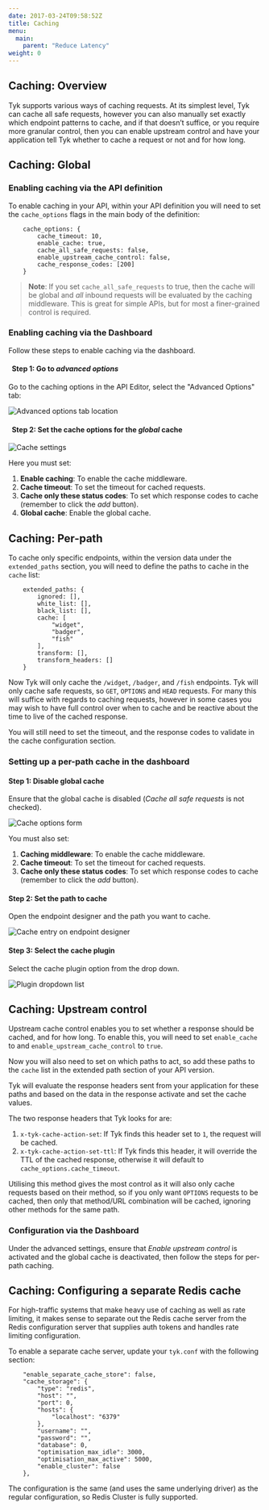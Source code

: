 ```yaml
---
date: 2017-03-24T09:58:52Z
title: Caching
menu:
  main:
    parent: "Reduce Latency"
weight: 0 
---
```


## <a name="overview"></a>Caching: Overview

Tyk supports various ways of caching requests. At its simplest level, Tyk can cache all safe requests, however you can also manually set exactly which endpoint patterns to cache, and if that doesn’t suffice, or you require more granular control, then you can enable upstream control and have your application tell Tyk whether to cache a request or not and for how long.


## <a name="global"></a>Caching: Global

### Enabling caching via the API definition

To enable caching in your API, within your API definition you will need to set the `cache_options` flags in the main body of the definition:

```
    cache_options: {
        cache_timeout: 10,
        enable_cache: true,
        cache_all_safe_requests: false,
        enable_upstream_cache_control: false,
        cache_response_codes: [200]
    }
```

> **Note**: If you set `cache_all_safe_requests` to true, then the cache will be global and *all* inbound requests will be evaluated by the caching middleware. This is great for simple APIs, but for most a finer-grained control is required.

### Enabling caching via the Dashboard

Follow these steps to enable caching via the dashboard.

####   Step 1: Go to *advanced options*

Go to the caching options in the API Editor, select the "Advanced Options" tab:

![Advanced options tab location][1]

####   Step 2: Set the cache options for the *global* cache

![Cache settings][2]

Here you must set:

1.  **Enable caching**: To enable the cache middleware.
2.  **Cache timeout**: To set the timeout for cached requests.
3.  **Cache only these status codes**: To set which response codes to cache (remember to click the *add* button).
4.  **Global cache**: Enable the global cache.


## <a name="per-path"></a>Caching: Per-path

To cache only specific endpoints, within the version data under the `extended_paths` section, you will need to define the paths to cache in the `cache` list:

```
    extended_paths: {
        ignored: [],
        white_list: [],
        black_list: [],
        cache: [
            "widget",
            "badger",
            "fish"
        ],
        transform: [],
        transform_headers: []
    }
```

Now Tyk will only cache the `/widget`, `/badger`, and `/fish` endpoints. Tyk will only cache safe requests, so `GET`, `OPTIONS` and `HEAD` requests. For many this will suffice with regards to caching requests, however in some cases you may wish to have full control over when to cache and be reactive about the time to live of the cached response.

You will still need to set the timeout, and the response codes to validate in the cache configuration section.

### Setting up a per-path cache in the dashboard

#### Step 1: Disable global cache

Ensure that the global cache is disabled (*Cache all safe requests* is not checked).

![Cache options form][1]

You must also set:

1.  **Caching middleware**: To enable the cache middleware.
2.  **Cache timeout**: To set the timeout for cached requests.
3.  **Cache only these status codes**: To set which response codes to cache (remember to click the *add* button).

#### Step 2: Set the path to cache

Open the endpoint designer and the path you want to cache.

![Cache entry on endpoint designer][2]

#### Step 3: Select the cache plugin

Select the cache plugin option from the drop down.

![Plugin dropdown list][3]

 
## <a name="upstream-control"></a>Caching: Upstream control

Upstream cache control enables you to set whether a response should be cached, and for how long. To enable this, you will need to set `enable_cache` to and `enable_upstream_cache_control` to `true`.

Now you will also need to set on which paths to act, so add these paths to the `cache` list in the extended path section of your API version.

Tyk will evaluate the response headers sent from your application for these paths and based on the data in the response activate and set the cache values.

The two response headers that Tyk looks for are:

1.  `x-tyk-cache-action-set`: If Tyk finds this header set to `1`, the request will be cached.
2.  `x-tyk-cache-action-set-ttl`: If Tyk finds this header, it will override the TTL of the cached response, otherwise it will default to `cache_options.cache_timeout`.

Utilising this method gives the most control as it will also only cache requests based on their method, so if you only want `OPTIONS` requests to be cached, then only that method/URL combination will be cached, ignoring other methods for the same path.

### Configuration via the Dashboard

Under the advanced settings, ensure that *Enable upstream control* is activated and the global cache is deactivated, then follow the steps for per-path caching.

## <a name="separate-redis-cache"></a>Caching: Configuring a separate Redis cache

For high-traffic systems that make heavy use of caching as well as rate limiting, it makes sense to separate out the Redis cache server from the Redis configuration server that supplies auth tokens and handles rate limiting configuration.

To enable a separate cache server, update your `tyk.conf` with the following section:

```
    "enable_separate_cache_store": false,
    "cache_storage": {
        "type": "redis",
        "host": "",
        "port": 0,
        "hosts": {
            "localhost": "6379"
        },
        "username": "",
        "password": "",
        "database": 0,
        "optimisation_max_idle": 3000,
        "optimisation_max_active": 5000,
        "enable_cluster": false
    },
```

The configuration is the same (and uses the same underlying driver) as the regular configuration, so Redis Cluster is fully supported.

[1]: /docs/img/dashboard/system-management/advancedOptionsDesigner.png
[2]: /docs/img/dashboard/system-management/cacheSettings.png
[3]: /docs/img/dashboard/system-management/cacheOptions.png
[4]: /docs/img/dashboard/system-management/cachePath.png
[5]: /docs/img/dashboard/system-management/cachePlugin.png




















